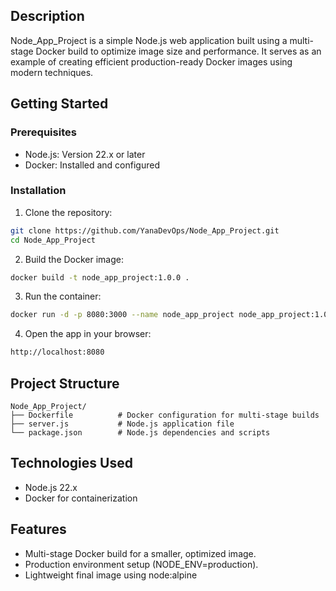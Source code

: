 ## Description
Node_App_Project is a simple Node.js web application built using a multi-stage Docker build to optimize image size and performance. It serves as an example of creating efficient production-ready Docker images using modern techniques.

## Getting Started
### Prerequisites
- Node.js: Version 22.x or later
- Docker: Installed and configured

### Installation
 1. Clone the repository:
```bash
git clone https://github.com/YanaDevOps/Node_App_Project.git
cd Node_App_Project
```

2. Build the Docker image:
```bash
docker build -t node_app_project:1.0.0 .
```

3. Run the container:
```bash
docker run -d -p 8080:3000 --name node_app_project node_app_project:1.0.0
```

4. Open the app in your browser:
```bash
http://localhost:8080
```

## Project Structure
```
Node_App_Project/
├── Dockerfile          # Docker configuration for multi-stage builds
├── server.js           # Node.js application file
└── package.json        # Node.js dependencies and scripts
```

## Technologies Used
- Node.js 22.x
- Docker for containerization

## Features
- Multi-stage Docker build for a smaller, optimized image.
- Production environment setup (NODE_ENV=production).
- Lightweight final image using node:alpine
